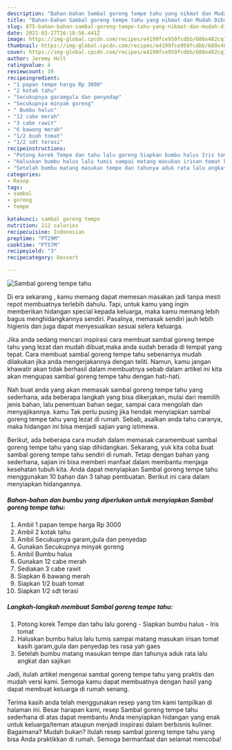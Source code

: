 ```yaml
---
description: "Bahan-bahan Sambal goreng tempe tahu yang nikmat dan Mudah Dibuat"
title: "Bahan-bahan Sambal goreng tempe tahu yang nikmat dan Mudah Dibuat"
slug: 875-bahan-bahan-sambal-goreng-tempe-tahu-yang-nikmat-dan-mudah-dibuat
date: 2021-03-27T16:18:56.441Z
image: https://img-global.cpcdn.com/recipes/e4199fce959fcdbb/680x482cq70/sambal-goreng-tempe-tahu-foto-resep-utama.jpg
thumbnail: https://img-global.cpcdn.com/recipes/e4199fce959fcdbb/680x482cq70/sambal-goreng-tempe-tahu-foto-resep-utama.jpg
cover: https://img-global.cpcdn.com/recipes/e4199fce959fcdbb/680x482cq70/sambal-goreng-tempe-tahu-foto-resep-utama.jpg
author: Jeremy Holt
ratingvalue: 4
reviewcount: 10
recipeingredient:
- "1 papan tempe harga Rp 3000"
- "2 kotak tahu"
- "Secukupnya garamgula dan penyedap"
- "Secukupnya minyak goreng"
- " Bumbu halus"
- "12 cabe merah"
- "3 cabe rawit"
- "6 bawang merah"
- "1/2 buah tomat"
- "1/2 sdt terasi"
recipeinstructions:
- "Potong korek Tempe dan tahu lalu goreng Siapkan bumbu halus Iris tomat"
- "Haluskan bumbu halus lalu tumis sampai matang masukan irisan tomat kasih garam,gula dan penyedap tes rasa yah gaes"
- "Setelah bumbu matang masukan tempe dan tahunya aduk rata lalu angkat dan sajikan"
categories:
- Resep
tags:
- sambal
- goreng
- tempe

katakunci: sambal goreng tempe 
nutrition: 212 calories
recipecuisine: Indonesian
preptime: "PT29M"
cooktime: "PT57M"
recipeyield: "3"
recipecategory: Dessert

---
```



![Sambal goreng tempe tahu](https://img-global.cpcdn.com/recipes/e4199fce959fcdbb/680x482cq70/sambal-goreng-tempe-tahu-foto-resep-utama.jpg)

Di era  sekarang , kamu memang dapat memesan masakan jadi tanpa mesti repot membuatnya terlebih dahulu. Tapi, untuk kamu yang ingin memberikan hidangan special kepada keluarga, maka kamu memang lebih bagus menghidangkannya sendiri. Pasalnya, memasak sendiri jauh lebih higienis dan juga dapat menyesuaikan sesuai selera keluarga.

Jika anda sedang mencari inspirasi cara membuat sambal goreng tempe tahu yang lezat dan mudah dibuat,maka anda sudah berada di tempat yang tepat. Cara membuat sambal goreng tempe tahu  sebenarnya mudah dilakukan jika anda mengerjakannya dengan teliti. Namun, kamu jangan khawatir akan tidak berhasil dalam membuatnya 
sebab dalam artikel ini kita akan mengupas sambal goreng tempe tahu dengan hati-hati.  



Nah buat anda yang akan memasak sambal goreng tempe tahu yang sederhana, ada beberapa langkah yang bisa dikerjakan, mulai dari memilih jenis bahan, lalu penentuan bahan segar, sampai cara mengolah dan menyajikannya. kamu Tak perlu pusing jika hendak menyiapkan sambal goreng tempe tahu yang lezat di rumah. Sebab, asalkan anda  tahu caranya, maka hidangan ini bisa menjadi sajian yang istimewa.

Berikut, ada beberapa cara mudah dalam memasak caramembuat sambal goreng tempe tahu yang siap dihidangkan. Sekarang, yuk kita coba buat sambal goreng tempe tahu sendiri di rumah. Tetap dengan bahan yang sederhana, sajian ini bisa memberi manfaat dalam membantu menjaga kesehatan tubuh kita. Anda dapat menyiapkan Sambal goreng tempe tahu menggunakan 10 bahan dan 3 tahap pembuatan. Berikut ini cara dalam menyiapkan hidangannya.

<!--inarticleads1-->

##### Bahan-bahan dan bumbu yang diperlukan untuk menyiapkan Sambal goreng tempe tahu:

1. Ambil 1 papan tempe harga Rp 3000
1. Ambil 2 kotak tahu
1. Ambil Secukupnya garam,gula dan penyedap
1. Gunakan Secukupnya minyak goreng
1. Ambil  Bumbu halus
1. Gunakan 12 cabe merah
1. Sediakan 3 cabe rawit
1. Siapkan 6 bawang merah
1. Siapkan 1/2 buah tomat
1. Siapkan 1/2 sdt terasi




<!--inarticleads2-->

##### Langkah-langkah membuat Sambal goreng tempe tahu:

1. Potong korek Tempe dan tahu lalu goreng - Siapkan bumbu halus - Iris tomat
1. Haluskan bumbu halus lalu tumis sampai matang masukan irisan tomat kasih garam,gula dan penyedap tes rasa yah gaes
1. Setelah bumbu matang masukan tempe dan tahunya aduk rata lalu angkat dan sajikan




Jadi, itulah artikel mengenai  sambal goreng tempe tahu  yang praktis dan mudah versi kami. Semoga kamu dapat membuatnya dengan hasil yang dapat membuat keluarga di rumah senang. 

Terima kasih anda telah menggunakan resep yang tim kami tampilkan di halaman ini. Besar harapan kami, resep  Sambal goreng tempe tahu sederhana di atas dapat membantu Anda menyiapkan hidangan yang enak untuk keluarga/teman ataupun menjadi inspirasi dalam berbisnis kuliner. Bagaimana? Mudah bukan? Itulah resep sambal goreng tempe tahu yang bisa Anda praktikkan di rumah. Semoga bermanfaat dan selamat mencoba!

